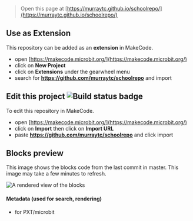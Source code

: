 
> Open this page at [https://murraytc.github.io/schoolrepo/](https://murraytc.github.io/schoolrepo/)

## Use as Extension

This repository can be added as an **extension** in MakeCode.

* open [https://makecode.microbit.org/](https://makecode.microbit.org/)
* click on **New Project**
* click on **Extensions** under the gearwheel menu
* search for **https://github.com/murraytc/schoolrepo** and import

## Edit this project ![Build status badge](https://github.com/murraytc/schoolrepo/workflows/MakeCode/badge.svg)

To edit this repository in MakeCode.

* open [https://makecode.microbit.org/](https://makecode.microbit.org/)
* click on **Import** then click on **Import URL**
* paste **https://github.com/murraytc/schoolrepo** and click import

## Blocks preview

This image shows the blocks code from the last commit in master.
This image may take a few minutes to refresh.

![A rendered view of the blocks](https://github.com/murraytc/schoolrepo/raw/master/.github/makecode/blocks.png)

#### Metadata (used for search, rendering)

* for PXT/microbit
<script src="https://makecode.com/gh-pages-embed.js"></script><script>makeCodeRender("{{ site.makecode.home_url }}", "{{ site.github.owner_name }}/{{ site.github.repository_name }}");</script>
